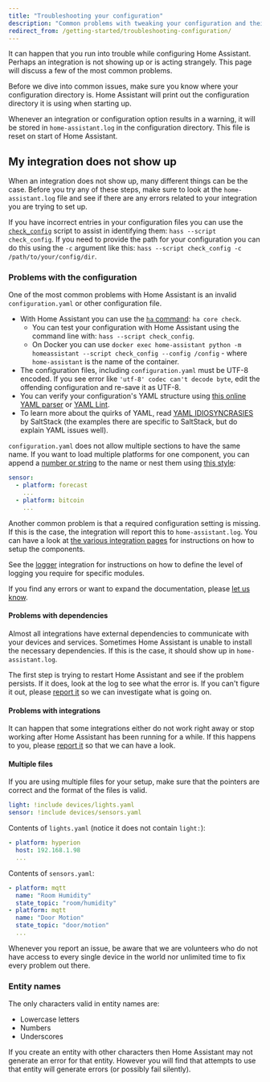```yaml
---
title: "Troubleshooting your configuration"
description: "Common problems with tweaking your configuration and their solutions."
redirect_from: /getting-started/troubleshooting-configuration/
---
```


It can happen that you run into trouble while configuring Home Assistant. Perhaps an integration is not showing up or is acting strangely. This page will discuss a few of the most common problems.

Before we dive into common issues, make sure you know where your configuration directory is. Home Assistant will print out the configuration directory it is using when starting up.

Whenever an integration or configuration option results in a warning, it will be stored in `home-assistant.log` in the configuration directory. This file is reset on start of Home Assistant.

## My integration does not show up

When an integration does not show up, many different things can be the case. Before you try any of these steps, make sure to look at the `home-assistant.log` file and see if there are any errors related to your integration you are trying to set up.

If you have incorrect entries in your configuration files you can use the [`check_config`](/docs/tools/check_config/) script to assist in identifying them: `hass --script check_config`. If you need to provide the path for your configuration you can do this using the `-c` argument like this: `hass --script check_config -c /path/to/your/config/dir`.

### Problems with the configuration

One of the most common problems with Home Assistant is an invalid `configuration.yaml` or other configuration file.

- With Home Assistant you can use the [`ha` command](/hassio/commandline/#home-assistant): `ha core check`.
  - You can test your configuration with Home Assistant using the command line with: `hass --script check_config`.
  - On Docker you can use `docker exec home-assistant python -m homeassistant --script check_config --config /config` - where `home-assistant` is the name of the container.
- The configuration files, including `configuration.yaml` must be UTF-8 encoded. If you see error like `'utf-8' codec can't decode byte`, edit the offending configuration and re-save it as UTF-8.
- You can verify your configuration's YAML structure using [this online YAML parser](http://yaml-online-parser.appspot.com/) or [YAML Lint](http://www.yamllint.com/).
- To learn more about the quirks of YAML, read [YAML IDIOSYNCRASIES](https://docs.saltstack.com/en/latest/topics/troubleshooting/yaml_idiosyncrasies.html) by SaltStack (the examples there are specific to SaltStack, but do explain YAML issues well).

`configuration.yaml` does not allow multiple sections to have the same name. If you want to load multiple platforms for one component, you can append a [number or string](/getting-started/devices/#style-2-list-each-device-separately) to the name or nest them using [this style](/getting-started/devices/#style-1-collect-every-entity-under-the-parent):

```yaml
sensor:
  - platform: forecast
    ...
  - platform: bitcoin
    ...
```

Another common problem is that a required configuration setting is missing. If this is the case, the integration will report this to `home-assistant.log`. You can have a look at [the various integration pages](/integrations/) for instructions on how to setup the components.

See the [logger](/integrations/logger/) integration for instructions on how to define the level of logging you require for specific modules.

If you find any errors or want to expand the documentation, please [let us know](https://github.com/home-assistant/home-assistant.io/issues).

#### Problems with dependencies

Almost all integrations have external dependencies to communicate with your devices and services. Sometimes Home Assistant is unable to install the necessary dependencies. If this is the case, it should show up in `home-assistant.log`.

The first step is trying to restart Home Assistant and see if the problem persists. If it does, look at the log to see what the error is. If you can't figure it out, please [report it](https://github.com/home-assistant/home-assistant/issues) so we can investigate what is going on.

#### Problems with integrations

It can happen that some integrations either do not work right away or stop working after Home Assistant has been running for a while. If this happens to you, please [report it](https://github.com/home-assistant/home-assistant/issues) so that we can have a look.

#### Multiple files

If you are using multiple files for your setup, make sure that the pointers are correct and the format of the files is valid.

```yaml
light: !include devices/lights.yaml
sensor: !include devices/sensors.yaml
```

Contents of `lights.yaml` (notice it does not contain `light:`):

```yaml
- platform: hyperion
  host: 192.168.1.98
  ...
```

Contents of `sensors.yaml`:

```yaml
- platform: mqtt
  name: "Room Humidity"
  state_topic: "room/humidity"
- platform: mqtt
  name: "Door Motion"
  state_topic: "door/motion"
  ...
```

<div class='note'>
Whenever you report an issue, be aware that we are volunteers who do not have access to every single device in the world nor unlimited time to fix every problem out there.
</div>

### Entity names

The only characters valid in entity names are:

- Lowercase letters
- Numbers
- Underscores

If you create an entity with other characters then Home Assistant may not generate an error for that entity. However you will find that attempts to use that entity will generate errors (or possibly fail silently).
